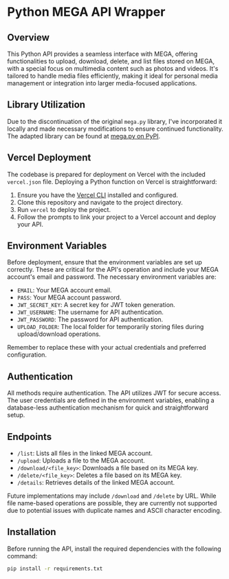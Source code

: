# Python MEGA API Wrapper

## Overview

This Python API provides a seamless interface with MEGA, offering functionalities to upload, download, delete, and list files stored on MEGA, with a special focus on multimedia content such as photos and videos. It's tailored to handle media files efficiently, making it ideal for personal media management or integration into larger media-focused applications.

## Library Utilization

Due to the discontinuation of the original `mega.py` library, I've incorporated it locally and made necessary modifications to ensure continued functionality. The adapted library can be found at [mega.py on PyPI](https://pypi.org/project/mega.py/).

## Vercel Deployment

The codebase is prepared for deployment on Vercel with the included `vercel.json` file. Deploying a Python function on Vercel is straightforward:

1. Ensure you have the [Vercel CLI](https://vercel.com/download) installed and configured.
2. Clone this repository and navigate to the project directory.
3. Run `vercel` to deploy the project.
4. Follow the prompts to link your project to a Vercel account and deploy your API.

## Environment Variables

Before deployment, ensure that the environment variables are set up correctly. These are critical for the API's operation and include your MEGA account's email and password. The necessary environment variables are:

- `EMAIL`: Your MEGA account email.
- `PASS`: Your MEGA account password.
- `JWT_SECRET_KEY`: A secret key for JWT token generation.
- `JWT_USERNAME`: The username for API authentication.
- `JWT_PASSWORD`: The password for API authentication.
- `UPLOAD_FOLDER`: The local folder for temporarily storing files during upload/download operations.

Remember to replace these with your actual credentials and preferred configuration.

## Authentication

All methods require authentication. The API utilizes JWT for secure access. The user credentials are defined in the environment variables, enabling a database-less authentication mechanism for quick and straightforward setup.

## Endpoints

- `/list`: Lists all files in the linked MEGA account.
- `/upload`: Uploads a file to the MEGA account.
- `/download/<file_key>`: Downloads a file based on its MEGA key.
- `/delete/<file_key>`: Deletes a file based on its MEGA key.
- `/details`: Retrieves details of the linked MEGA account.

Future implementations may include `/download` and `/delete` by URL. While file name-based operations are possible, they are currently not supported due to potential issues with duplicate names and ASCII character encoding.

## Installation

Before running the API, install the required dependencies with the following command:

```bash
pip install -r requirements.txt
